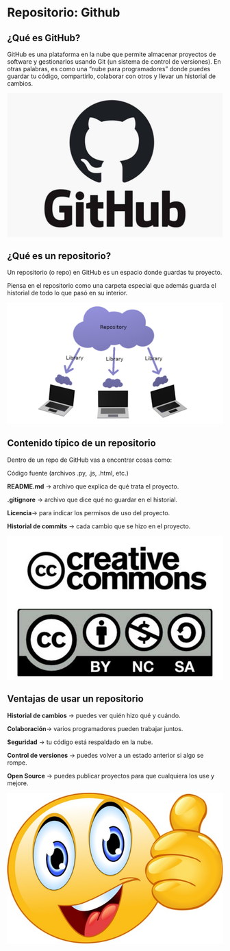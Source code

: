  # Repositorio: Github 
 ## ¿Qué es GitHub?

GitHub es una plataforma en la nube que permite almacenar proyectos de software y gestionarlos usando Git (un sistema de control de versiones).
En otras palabras, es como una “nube para programadores” donde puedes guardar tu código, compartirlo, colaborar con otros y llevar un historial de cambios.

![github](img/github.jpg)

## ¿Qué es un repositorio?

Un repositorio (o repo) en GitHub es un espacio donde guardas tu proyecto.

Piensa en el repositorio como una carpeta especial que además guarda el historial de todo lo que pasó en su interior.

![repositorio](img/repositorio.jpeg)

## Contenido típico de un repositorio

Dentro de un repo de GitHub vas a encontrar cosas como:

Código fuente (archivos .py, .js, .html, etc.)

**README.md** → archivo que explica de qué trata el proyecto.

**.gitignore** → archivo que dice qué no guardar en el historial.

**Licencia**→ para indicar los permisos de uso del proyecto.

**Historial de commits** → cada cambio que se hizo en el proyecto.

![licencia](img/licencia.jpg)

## Ventajas de usar un repositorio

**Historial de cambios** → puedes ver quién hizo qué y cuándo.

**Colaboración**→ varios programadores pueden trabajar juntos.

**Seguridad** → tu código está respaldado en la nube.

**Control de versiones** → puedes volver a un estado anterior si algo se rompe.

**Open Source** → puedes publicar proyectos para que cualquiera los use y mejore.

![ventajas](img/ventajas.jpg)

